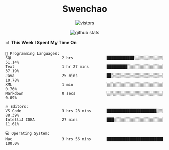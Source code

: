 <h1 align="center">Swenchao</h3>

<p align="center">
  <img src="https://visitor-badge.glitch.me/badge?page_id=Swenchao" alt="vistors" />
</p>

<p align="center">
  <img src="https://github-readme-stats.vercel.app/api?username=Swenchao&count_private=true&show_icons=true&theme=vue-dark&hide_title=true" alt="github stats" />
</p>

<!--START_SECTION:waka-->
📊 **This Week I Spent My Time On** 

```text
💬 Programming Languages: 
SQL                      2 hrs               ████████████░░░░░░░░░░░░░   51.14% 
Text                     1 hr 27 mins        █████████░░░░░░░░░░░░░░░░   37.19% 
Java                     25 mins             ██░░░░░░░░░░░░░░░░░░░░░░░   10.78% 
XML                      1 min               ░░░░░░░░░░░░░░░░░░░░░░░░░   0.76% 
Markdown                 0 secs              ░░░░░░░░░░░░░░░░░░░░░░░░░   0.09%

🔥 Editors: 
VS Code                  3 hrs 28 mins       ██████████████████████░░░   88.39% 
IntelliJ IDEA            27 mins             ███░░░░░░░░░░░░░░░░░░░░░░   11.61%

💻 Operating System: 
Mac                      3 hrs 56 mins       █████████████████████████   100.0%

```


<!--END_SECTION:waka-->
